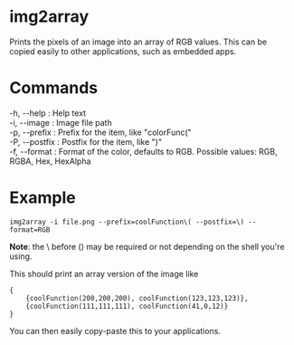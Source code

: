# img2array

Prints the pixels of an image into an array of RGB values.
This can be copied easily to other applications, such as embedded apps.

# Commands

-h, --help    :  Help text  
-i, --image   :  Image file path  
-p, --prefix  :  Prefix for the item, like "colorFunc\("  
-P, --postfix :  Postfix for the item, like "\)"  
-f, --format  :  Format of the color, defaults to RGB. Possible values: RGB, RGBA, Hex, HexAlpha  

# Example

`img2array -i file.png --prefix=coolFunction\( --postfix=\) --format=RGB`

**Note**: the \ before () may be required or not depending on the shell you're using.

This should print an array version of the image like

```
{
    {coolFunction(200,200,200), coolFunction(123,123,123)},
    {coolFunction(111,111,111), coolFunction(41,0,12)}
}
```

You can then easily copy-paste this to your applications.